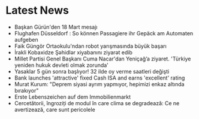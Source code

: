 # Latest News
-  Başkan Gürün'den 18 Mart mesajı
-  Flughafen Düsseldorf : So können Passagiere ihr Gepäck am Automaten aufgeben
-  Faik Güngör Ortaokulu'ndan robot yarışmasında büyük başarı
-  İrakli Kobaxidze Şəhidlər xiyabanını ziyarət edib
-  Millet Partisi Genel Başkanı Cuma Nacar'dan Yeniçağ’a ziyaret. 'Türkiye yeniden hukuk devleti olmak zorunda'
-  Yasaklar 5 gün sonra başlıyor! 32 ilde oy verme saatleri değişti
-  Bank launches 'attractive' fixed Cash ISA and earns 'excellent' rating
-  Murat Kurum: "Deprem siyasi ayrım yapmıyor, hepimizi enkaz altında bırakıyor"
-  Erste Lebenszeichen auf dem Immobilienmarkt
-  Cercetătorii, îngroziți de modul în care clima se degradează: Ce ne avertizează, care sunt pericolele
